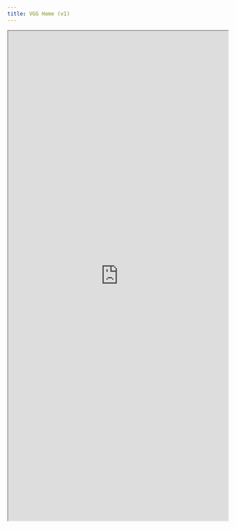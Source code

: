 ```yaml
---
title: VGG Home (v1)
---
```


<iframe src="https://stackblitz.com/edit/vitejs-vite-ahcsom?embed=1&file=src%2Fcomponents%2FPreview.vue"
  width='100%'
  height='1120px'
  title="vgg-vue-component-demo"
  allow="accelerometer; ambient-light-sensor; camera; encrypted-media; geolocation; gyroscope; hid; microphone; midi; payment; usb; vr; xr-spatial-tracking"
></iframe>
